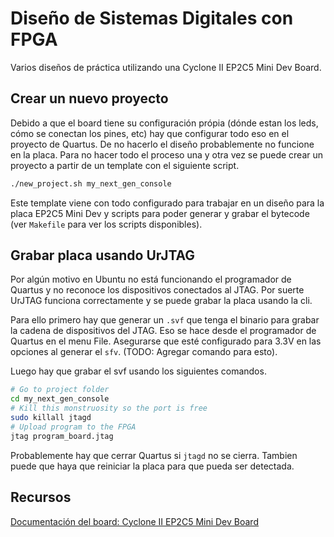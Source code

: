 # Diseño de Sistemas Digitales con FPGA

Varios diseños de práctica utilizando una Cyclone II EP2C5 Mini Dev Board.

## Crear un nuevo proyecto

Debido a que el board tiene su configuración própia (dónde estan los leds, cómo
se conectan los pines, etc) hay que configurar todo eso en el proyecto de
Quartus. De no hacerlo el diseño probablemente no funcione en la placa. Para no
hacer todo el proceso una y otra vez se puede crear un proyecto a partir de un
template con el siguiente script.

```bash
./new_project.sh my_next_gen_console
```

Este template viene con todo configurado para trabajar en un diseño para la
placa EP2C5 Mini Dev y scripts para poder generar y grabar el bytecode (ver
`Makefile` para ver los scripts disponibles).


## Grabar placa usando UrJTAG

Por algún motivo en Ubuntu no está funcionando el programador de Quartus y no
reconoce los dispositivos conectados al JTAG. Por suerte UrJTAG funciona
correctamente y se puede grabar la placa usando la cli.

Para ello primero hay que generar un `.svf` que tenga el binario para grabar la
cadena de dispositivos del JTAG. Eso se hace desde el programador de Quartus en
el menu File. Asegurarse que esté configurado para 3.3V en las opciones al
generar el `sfv`.  (TODO: Agregar comando para esto).

Luego hay que grabar el svf usando los siguientes comandos.

```bash
# Go to project folder
cd my_next_gen_console
# Kill this monstruosity so the port is free
sudo killall jtagd
# Upload program to the FPGA
jtag program_board.jtag
```

Probablemente hay que cerrar Quartus si `jtagd` no se cierra. Tambien puede que
haya que reiniciar la placa para que pueda ser detectada.


## Recursos

[Documentación del board: Cyclone II EP2C5 Mini Dev Board](http://land-boards.com/blwiki/index.php?title=Cyclone_II_EP2C5_Mini_Dev_Board)

